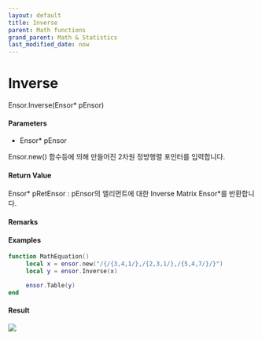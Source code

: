 ```yaml
---
layout: default
title: Inverse
parent: Math functions
grand_parent: Math & Statistics
last_modified_date: now
---
```


# Inverse

Ensor.Inverse\(Ensor\* pEnsor\)

#### Parameters

* Ensor\* pEnsor

Ensor.new\(\) 함수등에 의해 만들어진 2차원 정방행렬 포인터를 입력합니다.

#### Return Value

Ensor\* pRetEnsor : pEnsor의 엘리먼트에 대한 Inverse Matrix Ensor\*를 반환합니다.

#### Remarks

#### Examples

```lua
function MathEquation()
     local x = ensor.new("/{/{3,4,1/},/{2,3,1/},/{5,4,7/}/}")
     local y = ensor.Inverse(x)

     ensor.Table(y)
end
```

#### Result

![](./MathAPI/InverseResult.png)


